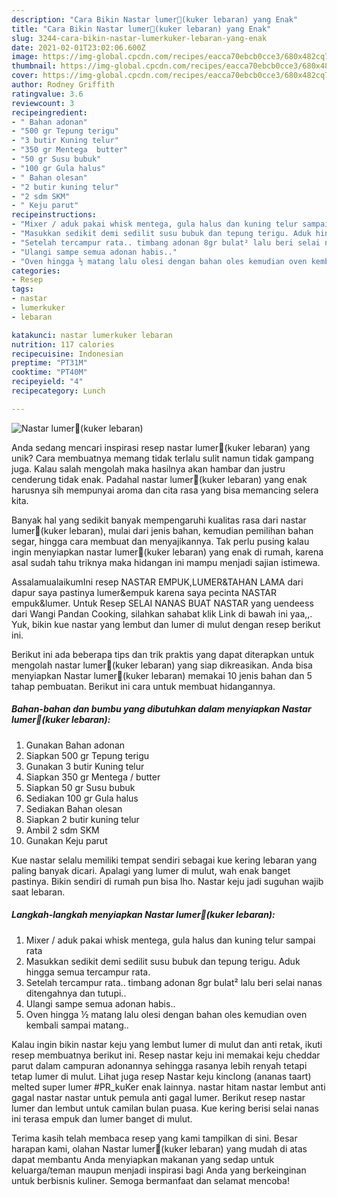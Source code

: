 ```yaml
---
description: "Cara Bikin Nastar lumer🍍(kuker lebaran) yang Enak"
title: "Cara Bikin Nastar lumer🍍(kuker lebaran) yang Enak"
slug: 3244-cara-bikin-nastar-lumerkuker-lebaran-yang-enak
date: 2021-02-01T23:02:06.600Z
image: https://img-global.cpcdn.com/recipes/eacca70ebcb0cce3/680x482cq70/nastar-lumer🍍kuker-lebaran-foto-resep-utama.jpg
thumbnail: https://img-global.cpcdn.com/recipes/eacca70ebcb0cce3/680x482cq70/nastar-lumer🍍kuker-lebaran-foto-resep-utama.jpg
cover: https://img-global.cpcdn.com/recipes/eacca70ebcb0cce3/680x482cq70/nastar-lumer🍍kuker-lebaran-foto-resep-utama.jpg
author: Rodney Griffith
ratingvalue: 3.6
reviewcount: 3
recipeingredient:
- " Bahan adonan"
- "500 gr Tepung terigu"
- "3 butir Kuning telur"
- "350 gr Mentega  butter"
- "50 gr Susu bubuk"
- "100 gr Gula halus"
- " Bahan olesan"
- "2 butir kuning telur"
- "2 sdm SKM"
- " Keju parut"
recipeinstructions:
- "Mixer / aduk pakai whisk mentega, gula halus dan kuning telur sampai rata"
- "Masukkan sedikit demi sedilit susu bubuk dan tepung terigu. Aduk hingga semua tercampur rata."
- "Setelah tercampur rata.. timbang adonan 8gr bulat² lalu beri selai nanas ditengahnya dan tutupi.."
- "Ulangi sampe semua adonan habis.."
- "Oven hingga ½ matang lalu olesi dengan bahan oles kemudian oven kembali sampai matang.."
categories:
- Resep
tags:
- nastar
- lumerkuker
- lebaran

katakunci: nastar lumerkuker lebaran 
nutrition: 117 calories
recipecuisine: Indonesian
preptime: "PT31M"
cooktime: "PT40M"
recipeyield: "4"
recipecategory: Lunch

---
```



![Nastar lumer🍍(kuker lebaran)](https://img-global.cpcdn.com/recipes/eacca70ebcb0cce3/680x482cq70/nastar-lumer🍍kuker-lebaran-foto-resep-utama.jpg)

Anda sedang mencari inspirasi resep nastar lumer🍍(kuker lebaran) yang unik? Cara membuatnya memang tidak terlalu sulit namun tidak gampang juga. Kalau salah mengolah maka hasilnya akan hambar dan justru cenderung tidak enak. Padahal nastar lumer🍍(kuker lebaran) yang enak harusnya sih mempunyai aroma dan cita rasa yang bisa memancing selera kita.

Banyak hal yang sedikit banyak mempengaruhi kualitas rasa dari nastar lumer🍍(kuker lebaran), mulai dari jenis bahan, kemudian pemilihan bahan segar, hingga cara membuat dan menyajikannya. Tak perlu pusing kalau ingin menyiapkan nastar lumer🍍(kuker lebaran) yang enak di rumah, karena asal sudah tahu triknya maka hidangan ini mampu menjadi sajian istimewa.

AssalamualaikumIni resep NASTAR EMPUK,LUMER&amp;TAHAN LAMA dari dapur saya pastinya lumer&amp;empuk karena saya pecinta NASTAR empuk&amp;lumer. Untuk Resep SELAI NANAS BUAT NASTAR yang uendeess dari Wangi Pandan Cooking, silahkan sahabat klik Link di bawah ini yaa,,. Yuk, bikin kue nastar yang lembut dan lumer di mulut dengan resep berikut ini.


Berikut ini ada beberapa tips dan trik praktis yang dapat diterapkan untuk mengolah nastar lumer🍍(kuker lebaran) yang siap dikreasikan. Anda bisa menyiapkan Nastar lumer🍍(kuker lebaran) memakai 10 jenis bahan dan 5 tahap pembuatan. Berikut ini cara untuk membuat hidangannya.

<!--inarticleads1-->

##### Bahan-bahan dan bumbu yang dibutuhkan dalam menyiapkan Nastar lumer🍍(kuker lebaran):

1. Gunakan  Bahan adonan
1. Siapkan 500 gr Tepung terigu
1. Gunakan 3 butir Kuning telur
1. Siapkan 350 gr Mentega / butter
1. Siapkan 50 gr Susu bubuk
1. Sediakan 100 gr Gula halus
1. Sediakan  Bahan olesan
1. Siapkan 2 butir kuning telur
1. Ambil 2 sdm SKM
1. Gunakan  Keju parut


Kue nastar selalu memiliki tempat sendiri sebagai kue kering lebaran yang paling banyak dicari. Apalagi yang lumer di mulut, wah enak banget pastinya. Bikin sendiri di rumah pun bisa lho. Nastar keju jadi suguhan wajib saat lebaran. 

<!--inarticleads2-->

##### Langkah-langkah menyiapkan Nastar lumer🍍(kuker lebaran):

1. Mixer / aduk pakai whisk mentega, gula halus dan kuning telur sampai rata
1. Masukkan sedikit demi sedilit susu bubuk dan tepung terigu. Aduk hingga semua tercampur rata.
1. Setelah tercampur rata.. timbang adonan 8gr bulat² lalu beri selai nanas ditengahnya dan tutupi..
1. Ulangi sampe semua adonan habis..
1. Oven hingga ½ matang lalu olesi dengan bahan oles kemudian oven kembali sampai matang..


Kalau ingin bikin nastar keju yang lembut lumer di mulut dan anti retak, ikuti resep membuatnya berikut ini. Resep nastar keju ini memakai keju cheddar parut dalam campuran adonannya sehingga rasanya lebih renyah tetapi tetap lumer di mulut. Lihat juga resep Nastar keju kinclong (ananas taart) melted super lumer #PR_kuKer enak lainnya. nastar hitam nastar lembut anti gagal nastar nastar untuk pemula anti gagal lumer. Berikut resep nastar lumer dan lembut untuk camilan bulan puasa. Kue kering berisi selai nanas ini terasa empuk dan lumer banget di mulut. 

Terima kasih telah membaca resep yang kami tampilkan di sini. Besar harapan kami, olahan Nastar lumer🍍(kuker lebaran) yang mudah di atas dapat membantu Anda menyiapkan makanan yang sedap untuk keluarga/teman maupun menjadi inspirasi bagi Anda yang berkeinginan untuk berbisnis kuliner. Semoga bermanfaat dan selamat mencoba!

